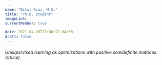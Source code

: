 ```yaml
---
name: "Bilal Riaz, M.S."
title: "Ph.D. student"
imageLink: 
currentMember: true

date: 2021-04-28T17:00:22-04:00
draft: false
---
```


###### Unsupervised learning as optimizations with positive semidefinite matrices. {#bilal}

